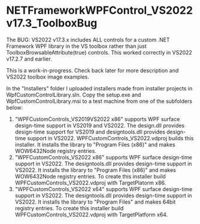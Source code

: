 # NETFrameworkWPFControl_VS2022v17.3_ToolboxBug
The BUG: VS2022 v17.3.x includes ALL controls for a custom .NET Framework WPF library in the VS toolbox rather than just ToolboxBrowsableAttribute(true) controls. This worked correctly in VS2022 v17.2.7 and earlier.

This is a work-in-progress. Check back later for more description and VS2022 toolbox image examples.

In the "Installers" folder I uploaded installers made from installer projects in WpfCustomControlLibrary.sln. Copy the setup.exe and WpfCustomControlLibrary.msi to a test machine from one of the subfolders below:
1. "WPFCustomControls_VS2019VS2022 x86" supports WPF surface design-time support in VS2019 and VS2022. The design.dll provides design-time support for VS2019 and designtools.dll provides design-time support in VS2022. WPFCustomControls_VS2022.vdproj builds this installer. It installs the library to "Program Files (x86)" and makes WOW6432Node registry entries.
2. "WPFCustomControls_VS2022 x86" supports WPF surface design-time support in VS2022. The designtools.dll provides design-time support in VS2022. It installs the library to "Program Files (x86)" and makes WOW6432Node registry entries. To create this installer build WPFCustomControls_VS2022.vdproj with TargetPlatorm x86.
3. "WPFCustomControls_VS2022 x64" supports WPF surface design-time support in VS2022. The designtools.dll provides design-time support in VS2022. It installs the library to "Program Files" and makes 64bit registry entries. To create this installer build WPFCustomControls_VS2022.vdproj with TargetPlatform x64.




